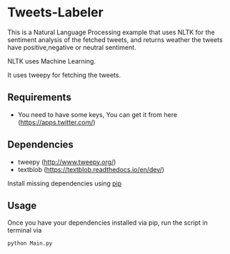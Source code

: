 # Tweets-Labeler
This is a Natural Language Processing example that uses NLTK for the sentiment analysis of the fetched tweets, and returns weather the tweets have positive,negative or neutral sentiment.

NLTK uses Machine Learning.

It uses tweepy for fetching the tweets.


## Requirements

* You need to have some keys, You can get it from here (https://apps.twitter.com/) 


## Dependencies

* tweepy (http://www.tweepy.org/)
* textblob (https://textblob.readthedocs.io/en/dev/)

Install missing dependencies using [pip](https://pip.pypa.io/en/stable/installing/)

## Usage

Once you have your dependencies installed via pip, run the script in terminal via

```
python Main.py
```
